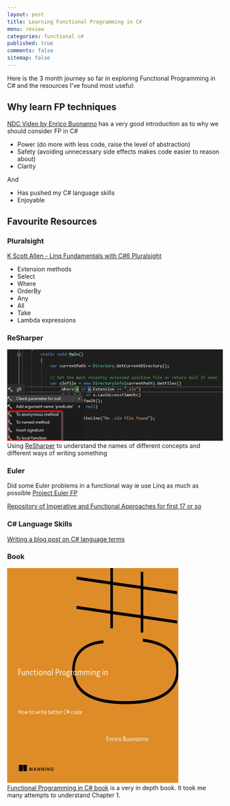 ```yaml
---
layout: post
title: Learning Functional Programming in C# 
menu: review
categories: functional c# 
published: true 
comments: false
sitemap: false
---
```

Here is the 3 month journey so far in exploring Functional Programming in C# and the resources I've found most useful:

## Why learn FP techniques
[NDC Video by Enrico Buonanno](https://www.youtube.com/watch?v=wJq86IXkFdQ) has a very good introduction as to why we should consider FP in C# 

- Power (do more with less code, raise the level of abstraction)
- Safety (avoiding unnecessary side effects makes code easier to reason about)
- Clarity 

And

- Has pushed my C# language skills 
- Enjoyable

## Favourite Resources 

### Pluralsight    
  [K Scott Allen - Linq Fundamentals with C#6 Pluralsight](https://app.pluralsight.com/library/courses/linq-fundamentals-csharp-6/table-of-contents)

- Extension methods
- Select
- Where
- OrderBy
- Any
- All
- Take
- Lambda expressions

### ReSharper
![ps](/assets/2019-01-11/1.png)  
Using [ReSharper](https://www.jetbrains.com/resharper/) to understand the names of different concepts and different ways of writing something  

### Euler
Did some Euler problems in a functional way ie use Linq as much as possible
[Project Euler FP](/2018/09/20/Improve-Programming-using-Project-Euler)   

[Repository of Imperative and Functional Approaches for first 17 or so](https://davemateer.visualstudio.com/_git/Euler1)  

### C# Language Skills
[Writing a blog post on C# language terms](/2018/12/07/Language-Terms)

### Book
![ps](/assets/2019-01-11/3.png)  
[Functional Programming in C# book](https://www.manning.com/books/functional-programming-in-c-sharp) is a very in depth book.  It took me many attempts to understand Chapter 1.

